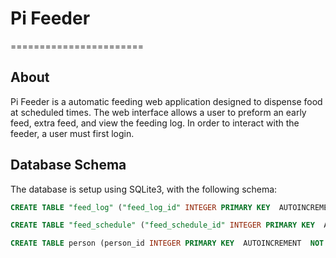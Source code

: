 # Pi Feeder
=======================

## About
Pi Feeder is a automatic feeding web application designed to dispense food at scheduled times. The web interface allows a user to preform an early feed, extra feed, and view the feeding log. In order to interact with the feeder, a user must first login.

## Database Schema
The database is setup using SQLite3, with the following schema:
```sql
CREATE TABLE "feed_log" ("feed_log_id" INTEGER PRIMARY KEY  AUTOINCREMENT  NOT NULL  UNIQUE , "log_datetime" DATETIME NOT NULL, "is_extra" BOOL NOT NULL  DEFAULT 0, "is_early" BOOL NOT NULL  DEFAULT 0, side VARCHAR NOT NULL, person_id INTEGER NOT NULL, is_cat_feed BOOL NOT NULL);

CREATE TABLE "feed_schedule" ("feed_schedule_id" INTEGER PRIMARY KEY  AUTOINCREMENT  NOT NULL  UNIQUE , "feed_hour" INTEGER NOT NULL, feed_minute INTEGER NOT NULL);

CREATE TABLE person (person_id INTEGER PRIMARY KEY  AUTOINCREMENT  NOT NULL  UNIQUE , username VARCHAR NOT NULL  UNIQUE , password VARCHAR NOT NULL , is_active BOOL NOT NULL  DEFAULT 0, salt varchar);
```